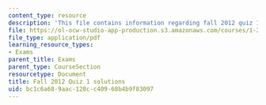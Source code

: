 ```yaml
---
content_type: resource
description: 'This file contains information regarding fall 2012 quiz 1 solutions. '
file: https://ol-ocw-studio-app-production.s3.amazonaws.com/courses/1-264j-database-internet-and-systems-integration-technologies-fall-2013/bc1c6a689aac128cc40968b4b9f83097_MIT1_264JF13_F12_Q1_sol.pdf
file_type: application/pdf
learning_resource_types:
- Exams
parent_title: Exams
parent_type: CourseSection
resourcetype: Document
title: Fall 2012 Quiz 1 solutions
uid: bc1c6a68-9aac-128c-c409-68b4b9f83097
---
```

